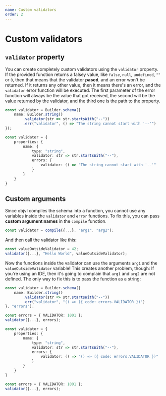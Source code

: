 ```yaml
---
name: Custom validators
order: 2
---
```


# Custom validators

## `validator` property

You can create completely custom validators using the `validator` property. If the provided function returns a falsey value, like `false`, `null`, `undefined`, `""` or `0`, then that means that the validator **pased**, and an error won't be returned. If it returns any other value, then it means there's an error, and the `validator` error function will be executed. The first parameter of the error function will always be the value that got received, the second will be the value returned by the validator, and the third one is the path to the property.

```ts --Builders
const validator = Builder.schema({
    name: Builder.string()
        .validator(str => str.startsWith("--"))
        .err("validator", () => "The string cannot start with '--'")
});
```
```ts --Objects
const validator = {
    properties: {
        name: {
            type: "string",
            validator: str => str.startsWith("--"),
            errors: {
                validator: () => "The string cannot start with '--'"
            }
        }
    }
}
```

## Custom arguments

Since objvl compiles the schema into a function, you cannot use any variables inside the `validator` and `error` functions. To fix this, you can pass **custom argument names** in the `compile` function.

```ts
const validator = compile({...}, "arg1", "arg2");
```

And then call the validator like this:

```ts
const valueOutsideValidator = 42;
validator({...}, "Hello World", valueOutsideValidator);
```

Now the functions inside the validator can use the arguments `arg1` and the `valueOutsideValidator` variable! This creates another problem, though: If you're using an IDE, then it's going to complain that `arg1` and `arg2` are not defined. The only way to fix this is to pass the function as a string:

```ts --Builders
const validator = Builder.schema({
    name: Builder.string()
        .validator(str => str.startsWith("--"))
        .err("validator", "() => ({ code: errors.VALIDATOR })")
}, "errors");

const errors = { VALIDATOR: 1001 };
validator({...}, errors);
```
```ts --Objects
const validator = {
    properties: {
        name: {
            type: "string",
            validator: str => str.startsWith("--"),
            errors: {
                validator: () => "() => ({ code: errors.VALIDATOR })"
            }
        }
    }
}

const errors = { VALIDATOR: 1001 };
validator({...}, errors);
```